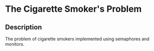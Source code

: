 # The Cigarette Smoker's Problem

## Description

The problem of cigarette smokers implemented using semaphores and monitors.
